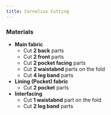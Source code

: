 ```yaml
---
title: Cornelius Cutting
---
```


### Materials
 - **Main fabric**
   - Cut **2 back** parts
   - Cut **2 front** parts 
   - Cut **2 pocket facing** parts
   - Cut **2 waistabnd** parts on the fold
   - Cut **4 leg band** parts
 - **Lining (Pocket) fabric**
   - Cut **2 pocket** parts
 - **Interfacing**
   - Cut **1 waistabnd** part on the fold
   - Cut **2 leg band** parts
